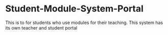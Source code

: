# Student-Module-System-Portal
This is to for students who use modules for their teaching. This system has its own teacher and student portal
